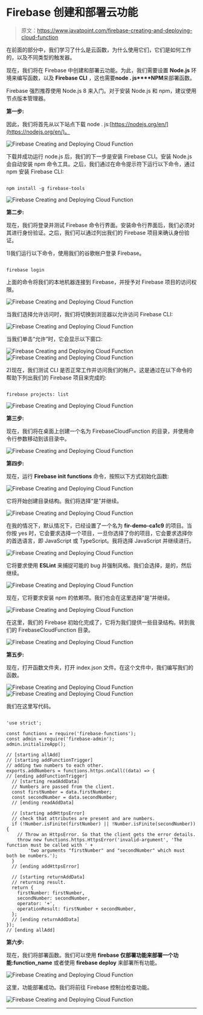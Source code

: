 # Firebase 创建和部署云功能

> 原文：<https://www.javatpoint.com/firebase-creating-and-deploying-cloud-function>

在前面的部分中，我们学习了什么是云函数，为什么使用它们，它们是如何工作的，以及不同类型的触发器。

现在，我们将在 Firebase 中创建和部署云功能。为此，我们需要设置 **Node.js** 环境来编写函数，以及 **Firebase CLI** ，这也需要**node . js****NPM**来部署函数。

Firebase 强烈推荐使用 Node.js 8 来入门。对于安装 Node.js 和 npm，建议使用节点版本管理器。

**第一步:**

因此，我们将首先从以下站点下载 node . js:[https://nodejs.org/en/](https://nodejs.org/en/)。

![Firebase Creating and Deploying Cloud Function](img/11f6fae63c36c0ac5c3048124c1e849c.png)

下载并成功运行 node.js 后，我们的下一步是安装 Firebase CLI。安装 Node.js 会自动安装 npm 命令工具。之后，我们通过在命令提示符下运行以下命令，通过 npm 安装 Firebase CLI:

```

npm install -g firebase-tools

```

![Firebase Creating and Deploying Cloud Function](img/3925f743eade3b291689ab20d6ef0194.png)

**第二步:**

现在，我们将登录并测试 Firebase 命令行界面。安装命令行界面后，我们必须对其进行身份验证。之后，我们可以通过列出我们的 Firebase 项目来确认身份验证。

1)我们运行以下命令，使用我们的谷歌帐户登录 Firebase。

```

firebase login

```

上面的命令将我们的本地机器连接到 Firebase，并授予对 Firebase 项目的访问权限。

![Firebase Creating and Deploying Cloud Function](img/43a36835d1c70f2efdc17416de6df827.png)

当我们选择允许访问时，我们将切换到浏览器以允许访问 Firebase CLI:

![Firebase Creating and Deploying Cloud Function](img/e5ea6ad7cf5fc4c0834efcefd1b6fb5e.png)

当我们单击“允许”时，它会显示以下窗口:

![Firebase Creating and Deploying Cloud Function](img/3699d1e34a6ab19362ef3b20b455a34b.png)
![Firebase Creating and Deploying Cloud Function](img/2e43c6a1e795ba8b78c4a0ab07ab7839.png)

2)现在，我们测试 CLI 是否正常工作并访问我们的帐户。这是通过在以下命令的帮助下列出我们的 Firebase 项目来完成的:

```

firebase projects: list

```

![Firebase Creating and Deploying Cloud Function](img/b75a798c69d44e9e42662841c1e2ee51.png)

**第三步:**

现在，我们将在桌面上创建一个名为 FirebaseCloudFunction 的目录，并使用命令行参数移动到该目录中。

![Firebase Creating and Deploying Cloud Function](img/14e61bec7e5c35196e5cc987fe308506.png)

**第四步:**

现在，运行 **Firebase init functions** 命令，按照以下方式初始化函数:

![Firebase Creating and Deploying Cloud Function](img/497195363b58083b32f62435b9ac7ae0.png)

它将开始创建目录结构。我们将选择“是”并继续。

![Firebase Creating and Deploying Cloud Function](img/bc2f823c030db8134f8542caf2074b6c.png)

在我的情况下，默认情况下，已经设置了一个名为 **fir-demo-ca1c9** 的项目。当你按 yes 时，它会要求选择一个项目，一旦你选择了你的项目，它会要求选择你的首选语言，即 JavaScript 或 TypeScript。我将选择 JavaScript 并继续进行。

![Firebase Creating and Deploying Cloud Function](img/16570bb072e20457c2d65345497f96bb.png)

它将要求使用 **ESLint** 来捕捉可能的 bug 并强制风格。我们会选择，是的，然后继续。

![Firebase Creating and Deploying Cloud Function](img/94ca1361cbd675288b11d7e9743b32d3.png)

现在，它将要求安装 npm 的依赖项。我们也会在这里选择“是”并继续。

![Firebase Creating and Deploying Cloud Function](img/370bd53e3707b1eb536753de1b36b660.png)

在这里，我们的 Firebase 初始化完成了，它将为我们提供一些目录结构。转到我们的 FirebaseCloudFunction 目录。

![Firebase Creating and Deploying Cloud Function](img/5f2768abb71bb39c9b2ddf922a77e28d.png)

**第五步:**

现在，打开函数文件夹，打开 index.json 文件。在这个文件中，我们编写我们的函数。

![Firebase Creating and Deploying Cloud Function](img/53f7f0f136250aa89578b8f26d761e60.png)
![Firebase Creating and Deploying Cloud Function](img/5d2f33e9192cc7392f5b2194244f3158.png)

我们在这里写代码。

```

'use strict';

const functions = require('firebase-functions');
const admin = require('firebase-admin');
admin.initializeApp();

// [starting allAdd]
// [starting addFunctionTrigger]
// adding two numbers to each other.
exports.addNumbers = functions.https.onCall((data) => {
// [ending addFunctionTrigger]
  // [starting readAddData]
  // Numbers are passed from the client.
  const firstNumber = data.firstNumber;
  const secondNumber = data.secondNumber;
  // [ending readAddData]

  // [starting addHttpsError]
  // check that attributes are present and are numbers.
  if (!Number.isFinite(firstNumber) || !Number.isFinite(secondNumber)) {
    // Throw an HttpsError. So that the client gets the error details. 
    throw new functions.https.HttpsError('invalid-argument', 'The function must be called with ' +
        'two arguments "firstNumber" and "secondNumber" which must both be numbers.');
  }
  // [ending addHttpsError]

  // [starting returnAddData]
  // returning result.
  return {
    firstNumber: firstNumber,
    secondNumber: secondNumber,
    operator: '+',
    operationResult: firstNumber + secondNumber,
  };
  // [ending returnAddData]
});
// [ending allAdd]

```

**第六步:**

现在，我们将部署函数。我们可以使用 **firebase 仅部署功能来部署一个功能:function_name** 或者使用 **firebase deploy** 来部署所有功能。

![Firebase Creating and Deploying Cloud Function](img/acf951db8cbd58e36edf95d07474231d.png)

这里，功能部署成功。我们将前往 Firebase 控制台检查功能。

![Firebase Creating and Deploying Cloud Function](img/996c1a700ffc0c4e687954bc75601e49.png)

* * *